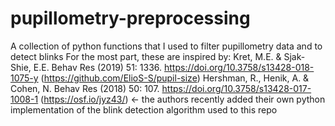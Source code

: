 # pupillometry-preprocessing
A collection of python functions that I used to filter pupillometry data and to detect blinks
For the most part, these are inspired by:
Kret, M.E. & Sjak-Shie, E.E. Behav Res (2019) 51: 1336. https://doi.org/10.3758/s13428-018-1075-y
(https://github.com/ElioS-S/pupil-size)
Hershman, R., Henik, A. & Cohen, N. Behav Res (2018) 50: 107. https://doi.org/10.3758/s13428-017-1008-1
(https://osf.io/jyz43/) <- the authors recently added their own python implementation of the blink detection algorithm used to this repo
